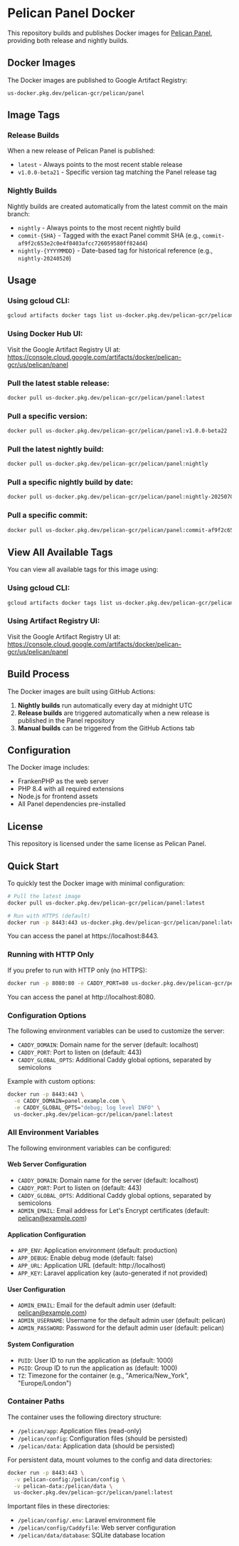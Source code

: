 # Pelican Panel Docker

This repository builds and publishes Docker images for [Pelican Panel](https://github.com/pelican-dev/panel), providing both release and nightly builds.

## Docker Images

The Docker images are published to Google Artifact Registry:

```
us-docker.pkg.dev/pelican-gcr/pelican/panel
```

## Image Tags

### Release Builds

When a new release of Pelican Panel is published:

- `latest` - Always points to the most recent stable release
- `v1.0.0-beta21` - Specific version tag matching the Panel release tag

### Nightly Builds

Nightly builds are created automatically from the latest commit on the main branch:

- `nightly` - Always points to the most recent nightly build
- `commit-{SHA}` - Tagged with the exact Panel commit SHA (e.g., `commit-af9f2c653e2c0e4f0403afcc726059580ff824d4`)
- `nightly-{YYYYMMDD}` - Date-based tag for historical reference (e.g., `nightly-20240520`)

## Usage

### Using gcloud CLI:

```bash
gcloud artifacts docker tags list us-docker.pkg.dev/pelican-gcr/pelican/panel
```

### Using Docker Hub UI:

Visit the Google Artifact Registry UI at:
https://console.cloud.google.com/artifacts/docker/pelican-gcr/us/pelican/panel

### Pull the latest stable release:

```bash
docker pull us-docker.pkg.dev/pelican-gcr/pelican/panel:latest
```

### Pull a specific version:

```bash
docker pull us-docker.pkg.dev/pelican-gcr/pelican/panel:v1.0.0-beta22
```

### Pull the latest nightly build:

```bash
docker pull us-docker.pkg.dev/pelican-gcr/pelican/panel:nightly
```

### Pull a specific nightly build by date:

```bash
docker pull us-docker.pkg.dev/pelican-gcr/pelican/panel:nightly-20250709
```

### Pull a specific commit:

```bash
docker pull us-docker.pkg.dev/pelican-gcr/pelican/panel:commit-af9f2c653e2c0e4f0403afcc726059580ff824d4
```

## View All Available Tags

You can view all available tags for this image using:

### Using gcloud CLI:

```bash
gcloud artifacts docker tags list us-docker.pkg.dev/pelican-gcr/pelican/panel
```

### Using Artifact Registry UI:

Visit the Google Artifact Registry UI at:
https://console.cloud.google.com/artifacts/docker/pelican-gcr/us/pelican/panel

## Build Process

The Docker images are built using GitHub Actions:

1. **Nightly builds** run automatically every day at midnight UTC
2. **Release builds** are triggered automatically when a new release is published in the Panel repository
3. **Manual builds** can be triggered from the GitHub Actions tab

## Configuration

The Docker image includes:

- FrankenPHP as the web server
- PHP 8.4 with all required extensions
- Node.js for frontend assets
- All Panel dependencies pre-installed

## License

This repository is licensed under the same license as Pelican Panel.

## Quick Start

To quickly test the Docker image with minimal configuration:

```bash
# Pull the latest image
docker pull us-docker.pkg.dev/pelican-gcr/pelican/panel:latest

# Run with HTTPS (default)
docker run -p 8443:443 us-docker.pkg.dev/pelican-gcr/pelican/panel:latest
```

You can access the panel at https://localhost:8443.

### Running with HTTP Only

If you prefer to run with HTTP only (no HTTPS):

```bash
docker run -p 8080:80 -e CADDY_PORT=80 us-docker.pkg.dev/pelican-gcr/pelican/panel:latest
```

You can access the panel at http://localhost:8080.

### Configuration Options

The following environment variables can be used to customize the server:

- `CADDY_DOMAIN`: Domain name for the server (default: localhost)
- `CADDY_PORT`: Port to listen on (default: 443)
- `CADDY_GLOBAL_OPTS`: Additional Caddy global options, separated by semicolons

Example with custom options:

```bash
docker run -p 8443:443 \
  -e CADDY_DOMAIN=panel.example.com \
  -e CADDY_GLOBAL_OPTS="debug; log level INFO" \
  us-docker.pkg.dev/pelican-gcr/pelican/panel:latest
```
### All Environment Variables

The following environment variables can be configured:

#### Web Server Configuration
- `CADDY_DOMAIN`: Domain name for the server (default: localhost)
- `CADDY_PORT`: Port to listen on (default: 443)
- `CADDY_GLOBAL_OPTS`: Additional Caddy global options, separated by semicolons
- `ADMIN_EMAIL`: Email address for Let's Encrypt certificates (default: pelican@example.com)

#### Application Configuration
- `APP_ENV`: Application environment (default: production)
- `APP_DEBUG`: Enable debug mode (default: false)
- `APP_URL`: Application URL (default: http://localhost)
- `APP_KEY`: Laravel application key (auto-generated if not provided)

#### User Configuration
- `ADMIN_EMAIL`: Email for the default admin user (default: pelican@example.com)
- `ADMIN_USERNAME`: Username for the default admin user (default: pelican)
- `ADMIN_PASSWORD`: Password for the default admin user (default: pelican)

#### System Configuration
- `PUID`: User ID to run the application as (default: 1000)
- `PGID`: Group ID to run the application as (default: 1000)
- `TZ`: Timezone for the container (e.g., "America/New_York", "Europe/London")

### Container Paths

The container uses the following directory structure:

- `/pelican/app`: Application files (read-only)
- `/pelican/config`: Configuration files (should be persisted)
- `/pelican/data`: Application data (should be persisted)

For persistent data, mount volumes to the config and data directories:

```bash
docker run -p 8443:443 \
  -v pelican-config:/pelican/config \
  -v pelican-data:/pelican/data \
  us-docker.pkg.dev/pelican-gcr/pelican/panel:latest
```

Important files in these directories:
- `/pelican/config/.env`: Laravel environment file
- `/pelican/config/Caddyfile`: Web server configuration
- `/pelican/data/database`: SQLite database location